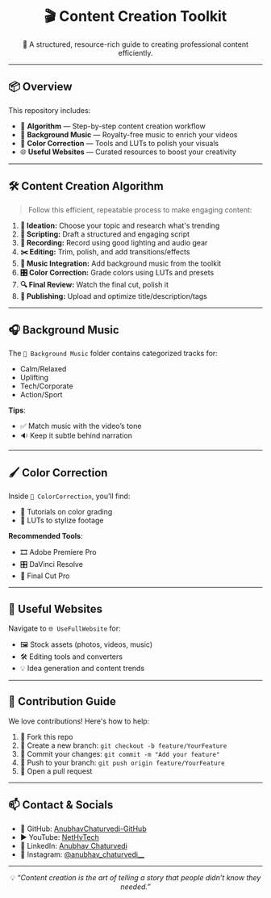 <h1 align="center">🎬 Content Creation Toolkit</h1>
<p align="center">
  🚀 A structured, resource-rich guide to creating professional content efficiently.
</p>

---

## 📦 Overview

This repository includes:

- 🧠 **Algorithm** — Step-by-step content creation workflow  
- 🎵 **Background Music** — Royalty-free music to enrich your videos  
- 🎨 **Color Correction** — Tools and LUTs to polish your visuals  
- 🌐 **Useful Websites** — Curated resources to boost your creativity  

---

## 🛠️ Content Creation Algorithm

> Follow this efficient, repeatable process to make engaging content:

<ol>
  <li><strong>🎯 Ideation:</strong> Choose your topic and research what's trending</li>
  <li><strong>📝 Scripting:</strong> Draft a structured and engaging script</li>
  <li><strong>🎥 Recording:</strong> Record using good lighting and audio gear</li>
  <li><strong>✂️ Editing:</strong> Trim, polish, and add transitions/effects</li>
  <li><strong>🎼 Music Integration:</strong> Add background music from the toolkit</li>
  <li><strong>🎛️ Color Correction:</strong> Grade colors using LUTs and presets</li>
  <li><strong>🔍 Final Review:</strong> Watch the final cut, polish it</li>
  <li><strong>🚀 Publishing:</strong> Upload and optimize title/description/tags</li>
</ol>

---

## 🎧 Background Music

The `🎵 Background Music` folder contains categorized tracks for:

- Calm/Relaxed
- Uplifting
- Tech/Corporate
- Action/Sport

**Tips**:
- ✅ Match music with the video’s tone
- 🔉 Keep it subtle behind narration

---

## 🖌️ Color Correction

Inside `🎨 ColorCorrection`, you’ll find:

- 📼 Tutorials on color grading
- 🧪 LUTs to stylize footage

**Recommended Tools**:
- 🎞️ Adobe Premiere Pro  
- 🎛️ DaVinci Resolve  
- 🧰 Final Cut Pro  

---

## 🔗 Useful Websites

Navigate to `🌐 UseFullWebsite` for:

- 🖼️ Stock assets (photos, videos, music)  
- 🛠️ Editing tools and converters  
- 💡 Idea generation and content trends  

---

## 🤝 Contribution Guide

We love contributions! Here's how to help:

1. 🍴 Fork this repo
2. 🌿 Create a new branch: `git checkout -b feature/YourFeature`
3. 💾 Commit your changes: `git commit -m "Add your feature"`
4. 🚀 Push to your branch: `git push origin feature/YourFeature`
5. 🔁 Open a pull request

---

## 📫 Contact & Socials

- 🐙 GitHub: [AnubhavChaturvedi-GitHub](https://github.com/AnubhavChaturvedi-GitHub)  
- ▶️ YouTube: [NetHyTech](https://www.youtube.com/@NetHyTech)  
- 👔 LinkedIn: [Anubhav Chaturvedi](https://www.linkedin.com/in/anubhav-chaturvedi/)  
- 📸 Instagram: [@anubhav_chaturvedi__](https://www.instagram.com/anubhav_chaturvedi__/)

---

<p align="center">
  💡 <em>“Content creation is the art of telling a story that people didn’t know they needed.”</em>
</p>

